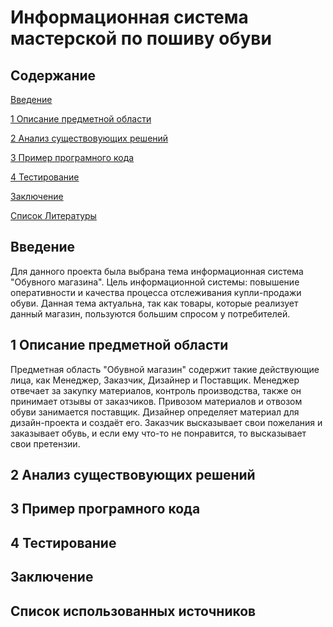 # Информационная система мастерской по пошиву обуви
## Содержание
[Введение](#introduction)

[1 Описание предметной области](#PredmetnayaOblast)

[2 Анализ существовующих решений](#AnalizResheniy)

[3 Пример програмного кода](#Programma)

[4 Тестирование](#Test)

[Заключение](#Itog)

[Список Литературы](#Literatura)


<a name = "introduction"/>

## Введение

Для данного проекта была выбрана тема информационная система "Обувного магазина". Цель информационной системы: повышение оперативности и качества процесса отслеживания купли-продажи обуви. Данная тема актуальна, так как товары, которые реализует данный магазин, пользуются большим спросом у потребителей.

<a name = "PredmetnayaOblast"/>

## 1 Описание предметной области

Предметная область "Обувной магазин" содержит такие действующие лица, как Менеджер, Заказчик, Дизайнер и Поставщик.
Менеджер отвечает за закупку материалов, контроль производства, также он принимает отзывы от заказчиков.
Привозом материалов и отвозом обуви занимается поставщик.
Дизайнер определяет материал для дизайн-проекта и создаёт его.
Заказчик высказывает свои пожелания и заказывает обувь, и если ему что-то не понравится, то высказывает свои претензии.

<a name = "AnalizResheniy"/>

## 2 Анализ существовующих решений


<a name = "Programma"/>

## 3 Пример програмного кода


<a name = "Test"/>

## 4 Тестирование


<a name = "Itog"/>

## Заключение


<a name = "Literatura"/>

## Список использованных источников
